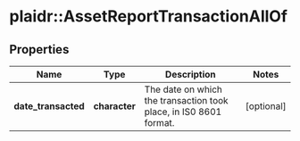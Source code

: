 # plaidr::AssetReportTransactionAllOf


## Properties
Name | Type | Description | Notes
------------ | ------------- | ------------- | -------------
**date_transacted** | **character** | The date on which the transaction took place, in IS0 8601 format. | [optional] 


